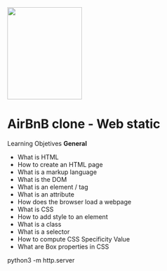<img src="images/log.png" width="170" height="210">

# AirBnB clone - Web static

Learning Objetives
**General**

* What is HTML
* How to create an HTML page
* What is a markup language
* What is the DOM
* What is an element / tag
* What is an attribute
* How does the browser load a webpage
* What is CSS
* How to add style to an element
* What is a class
* What is a selector
* How to compute CSS Specificity Value
* What are Box properties in CSS



python3 -m http.server
